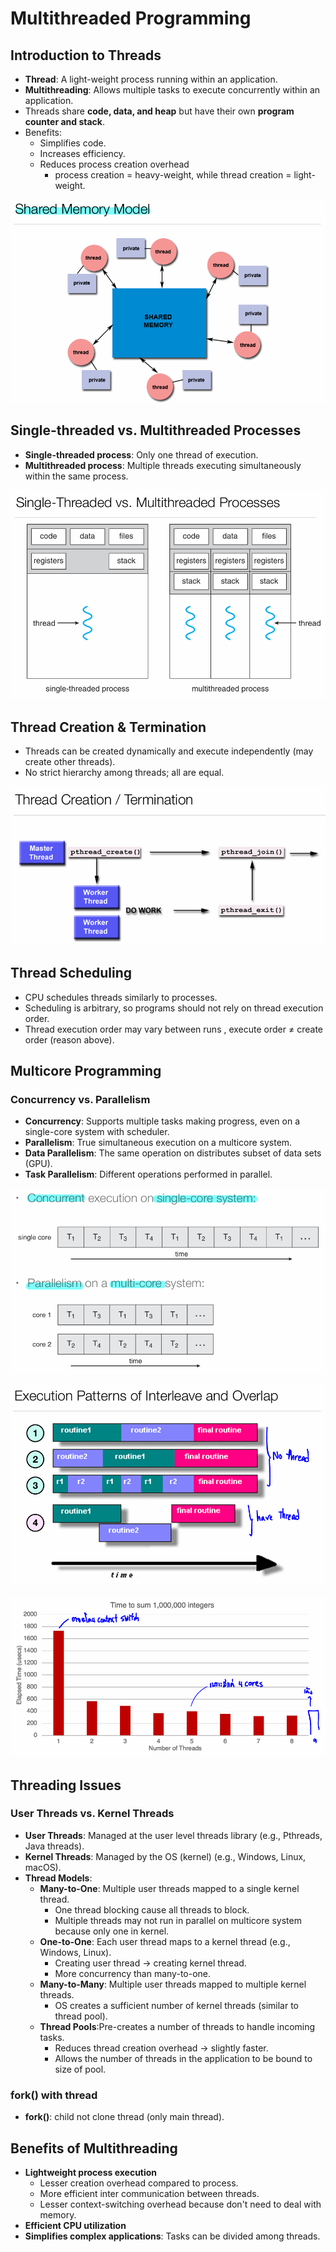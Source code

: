 # Multithreaded Programming

## Introduction to Threads
- **Thread**: A light-weight process running within an application.
- **Multithreading**: Allows multiple tasks to execute concurrently within an application.
- Threads share **code, data, and heap** but have their own **program counter and stack**.
- Benefits:
  - Simplifies code.
  - Increases efficiency.
  - Reduces process creation overhead 
    - process creation = heavy-weight, while thread creation = light-weight.

![Share memory model](appendix\ShareMemoryModel.png)


## Single-threaded vs. Multithreaded Processes
- **Single-threaded process**: Only one thread of execution.
- **Multithreaded process**: Multiple threads executing simultaneously within the same process.

![ThreadType](appendix\ThreadType.png)

## Thread Creation & Termination
- Threads can be created dynamically and execute independently (may create other threads).
- No strict hierarchy among threads; all are equal.
  
![ThreadFlow](appendix\ThreadFlow.png)

## Thread Scheduling
- CPU schedules threads similarly to processes.
- Scheduling is arbitrary, so programs should not rely on thread execution order.
- Thread execution order may vary between runs , execute order $\neq$ create order (reason above).
## Multicore Programming
### Concurrency vs. Parallelism
- **Concurrency**: Supports multiple tasks making progress, even on a single-core system with scheduler.
- **Parallelism**: True simultaneous execution on a multicore system.
- **Data Parallelism**: The same operation on distributes subset of data sets (GPU).
- **Task Parallelism**: Different operations performed in parallel.

![Concurrency vs Parallelism](appendix\ConcurrencyParallelism.png)

![Thread Overlap](appendix\ThreadOverlap.png)

![Thread Performance](appendix\ThreadPerformance.png)
## Threading Issues
### User Threads vs. Kernel Threads
- **User Threads**: Managed at the user level threads library (e.g., Pthreads, Java threads).
- **Kernel Threads**: Managed by the OS (kernel) (e.g., Windows, Linux, macOS).
- **Thread Models**:
  - **Many-to-One**: Multiple user threads mapped to a single kernel thread.
    - One thread blocking cause all threads to block.
    - Multiple threads may not run in parallel on multicore system because only one in kernel.
  - **One-to-One**: Each user thread maps to a kernel thread (e.g., Windows, Linux).
    - Creating user thread -> creating kernel thread.
    - More concurrency than many-to-one.
  - **Many-to-Many**: Multiple user threads mapped to multiple kernel threads.
    - OS creates a sufficient number of kernel threads (similar to thread pool).
  - **Thread Pools**:Pre-creates a number of threads to handle incoming tasks.
    - Reduces thread creation overhead -> slightly faster.
    - Allows the number of threads in the application to be bound to size of pool.

### fork() with thread
- **fork()**: child not clone thread (only main thread).

## Benefits of Multithreading
- **Lightweight process execution**
  - Lesser creation overhead compared to process.
  - More efficient inter communication between threads.
  - Lesser context-switching overhead because don't need to deal with memory.
- **Efficient CPU utilization**
- **Simplifies complex applications**: Tasks can be divided among threads.


